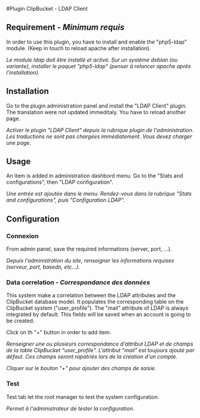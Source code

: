 #Plugin ClipBucket - LDAP Client

## Requirement - *Minimum requis*
In order to use this plugin, you have to install and enable the "php5-ldap" module. (Keep in touch to reload apache after installation).

*Le module ldap doit être installé et activé. Sur un système debian (ou variante), installer le paquet "php5-ldap" (penser à relancer apache après l'installation).*

## Installation
Go to the plugin administration panel and install the "LDAP Client" plugin. The translation were not updated immeditaly. You have to reload another page.

*Activer le plugin "LDAP Client" depuis la rubrique plugin de l'administration. Les traductions ne sont pas chargées immédiatement. Vous devez charger une page.*

## Usage
An item is added in administration dashbord menu. Go to the "Stats and configurations", then "LDAP configuration".

*Une entrée est ajoutée dans le menu. Rendez-vous dans la rubrique "Stats and configurations", puis "Configuration LDAP".*

## Configuration

### Connexion
From admin panel, save the required informations (server, port, ...).

*Depuis l'administration du site, renseigner les informations requises (serveur, port, basedn, etc...).*

### Data correlation - *Correspondance des données*
This system make a correlation between the LDAP attributes and the ClipBucket database model. It populates the corresponding table on the ClipBucket system ("user_profile"). The "mail" attribute of LDAP is always integrated by default. This fields will be saved when an account is going to be created.

Click on th "+" button in order to add item.

*Renseigner une ou plusieurs correspondance d'attribut LDAP et de champs de la table ClipBucket "user_profile". L'attribut "mail" est toujours ajouté par défaut.
Ces champs seront rapatriés lors de la création d'un compte.*

*Cliquer sur le bouton "+" pour ajouter des champs de saisie.*

### Test
Test tab let the root manager to test the system configuration.

*Permet à l'administrateur de tester la configuration.*
